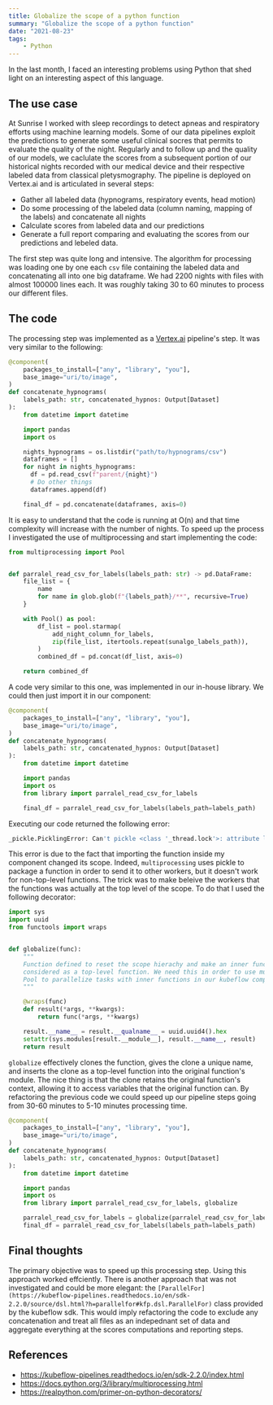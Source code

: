 ```yaml
---
title: Globalize the scope of a python function
summary: "Globalize the scope of a python function"
date: "2021-08-23"
tags:
    - Python
---
```


In the last month, I faced an interesting problems using Python that shed light on an interesting aspect of this language.

## The use case

At Sunrise I worked with sleep recordings to detect apneas and respiratory efforts using machine learning models. Some of our data pipelines exploit the predictions to generate some useful clinical socres that permits to evaluate the quality of the night. Regularly and to follow up and the quality of our models, we caclulate the scores from a subsequent portion of our historical nights recorded with our medical device and their respective labeled data from classical pletysmography. The pipeline is deployed on Vertex.ai and is articulated in several steps:

- Gather all labeled data (hypnograms, respiratory events, head motion)
- Do some processing of the labeled data (column naming, mapping of the labels) and concatenate all nights
- Calculate scores from labeled data and our predictions
- Generate a full report comparing and evaluating the scores from our predictions and lebeled data.

The first step was quite long and intensive. The algorithm for processing was loading one by one each `csv` file containing the labeled data and concatenating all into one big dataframe. We had 2200 nights with files with almost 100000 lines each. It was roughly taking 30 to 60 minutes to process our different files.

## The code

The processing step was implemented as a [Vertex.ai](https://fbraza.github.io/fbraza-github-pages/overview-of-vertexai/) pipeline's step. It was very similar to the following:

```python
@component(
    packages_to_install=["any", "library", "you"],
    base_image="uri/to/image",
)
def concatenate_hypnograms(
    labels_path: str, concatenated_hypnos: Output[Dataset]
):
    from datetime import datetime

    import pandas
    import os

    nights_hypnograms = os.listdir("path/to/hypnograms/csv")
    dataframes = []
    for night in nights_hypnograms:
      df = pd.read_csv(f"parent/{night}")
      # Do other things
      dataframes.append(df)

    final_df = pd.concatenate(dataframes, axis=0)
```

It is easy to understand that the code is running at O(n) and that time complexity will increase with the number of nights. To speed up the process I investigated the use of multiprocessing and start implementing the code:

```python
from multiprocessing import Pool


def parralel_read_csv_for_labels(labels_path: str) -> pd.DataFrame:
    file_list = {
        name
        for name in glob.glob(f"{labels_path}/**", recursive=True)
    }

    with Pool() as pool:
        df_list = pool.starmap(
            add_night_column_for_labels,
            zip(file_list, itertools.repeat(sunalgo_labels_path)),
        )
        combined_df = pd.concat(df_list, axis=0)

    return combined_df
```

A code very similar to this one, was implemented in our in-house library. We could then just import it in our component:

```python
@component(
    packages_to_install=["any", "library", "you"],
    base_image="uri/to/image",
)
def concatenate_hypnograms(
    labels_path: str, concatenated_hypnos: Output[Dataset]
):
    from datetime import datetime

    import pandas
    import os
    from library import parralel_read_csv_for_labels

    final_df = parralel_read_csv_for_labels(labels_path=labels_path)
```

Executing our code returned the following error:

```bash
_pickle.PicklingError: Can't pickle <class '_thread.lock'>: attribute lookup lock on _thread failed
```

This error is due to the fact that importing the function inside my component changed its scope. Indeed, `multiprocessing` uses pickle to package a function in order to send it to other workers, but it doesn't work for non-top-level functions. The trick was to make beleive the workers that the functions was actually at the top level of the scope. To do that I used the following decorator:

```python
import sys
import uuid
from functools import wraps


def globalize(func):
    """
    Function defined to reset the scope hierachy and make an inner function
    considered as a top-level function. We need this in order to use multiprocess
    Pool to parallelize tasks with inner functions in our kubeflow components.
    """

    @wraps(func)
    def result(*args, **kwargs):
        return func(*args, **kwargs)

    result.__name__ = result.__qualname__ = uuid.uuid4().hex
    setattr(sys.modules[result.__module__], result.__name__, result)
    return result
```

`globalize` effectively clones the function, gives the clone a unique name, and inserts the clone as a top-level function into the original function's module. The nice thing is that the clone retains the original function's context, allowing it to access variables that the original function can. By refactoring the previous code we could speed up our pipeline steps going from 30-60 minutes to 5-10 minutes processing time.

```python
@component(
    packages_to_install=["any", "library", "you"],
    base_image="uri/to/image",
)
def concatenate_hypnograms(
    labels_path: str, concatenated_hypnos: Output[Dataset]
):
    from datetime import datetime

    import pandas
    import os
    from library import parralel_read_csv_for_labels, globalize

    parralel_read_csv_for_labels = globalize(parralel_read_csv_for_labels)
    final_df = parralel_read_csv_for_labels(labels_path=labels_path)
```

## Final thoughts

The primary objective was to speed up this processing step. Using this approach worked effciently. There is another approach that was not investigated and could be more elegant: the `[ParallelFor](https://kubeflow-pipelines.readthedocs.io/en/sdk-2.2.0/source/dsl.html?h=parallelfor#kfp.dsl.ParallelFor)` class provided by the kubeflow sdk. This would imply refactoring the code to exclude any concatenation and treat all files as an indepednant set of data and aggregate everything at the scores computations and reporting steps.

## References
- https://kubeflow-pipelines.readthedocs.io/en/sdk-2.2.0/index.html
- https://docs.python.org/3/library/multiprocessing.html
- https://realpython.com/primer-on-python-decorators/